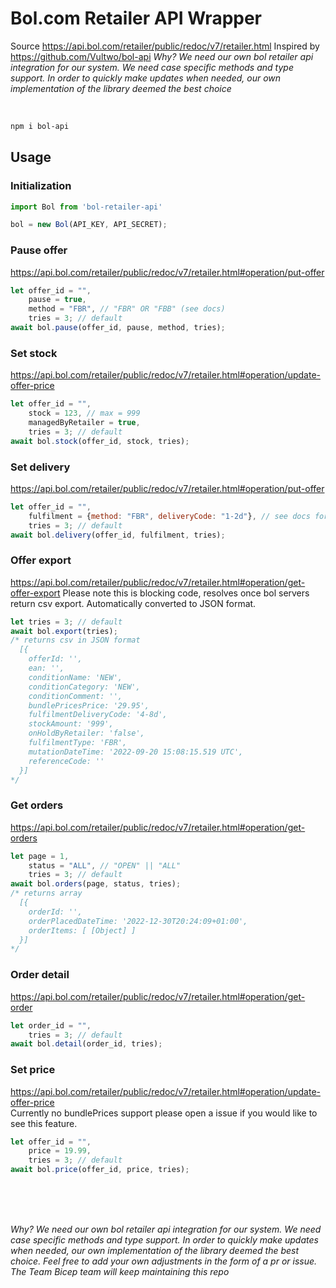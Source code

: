 # Bol.com Retailer API Wrapper
Source https://api.bol.com/retailer/public/redoc/v7/retailer.html
Inspired by https://github.com/Vultwo/bol-api
*Why? We need our own bol retailer api integration for our system. We need case specific methods and type support. In order to quickly make updates when needed, our own implementation of the library deemed the best choice*

<br>


```bash
npm i bol-api
```

## Usage
### Initialization
```javascript
import Bol from 'bol-retailer-api'

bol = new Bol(API_KEY, API_SECRET);
```
### Pause offer
https://api.bol.com/retailer/public/redoc/v7/retailer.html#operation/put-offer
```javascript
let offer_id = "",
    pause = true,
    method = "FBR", // "FBR" OR "FBB" (see docs)
    tries = 3; // default
await bol.pause(offer_id, pause, method, tries);
```
### Set stock
https://api.bol.com/retailer/public/redoc/v7/retailer.html#operation/update-offer-price
```javascript
let offer_id = "",
    stock = 123, // max = 999
    managedByRetailer = true,
    tries = 3; // default
await bol.stock(offer_id, stock, tries);
```
### Set delivery
https://api.bol.com/retailer/public/redoc/v7/retailer.html#operation/put-offer
```javascript
let offer_id = "",
    fulfilment = {method: "FBR", deliveryCode: "1-2d"}, // see docs for all codes
    tries = 3; // default
await bol.delivery(offer_id, fulfilment, tries);
```
### Offer export
https://api.bol.com/retailer/public/redoc/v7/retailer.html#operation/get-offer-export
Please note this is blocking code, resolves once bol servers return csv export. Automatically converted to JSON format.
```javascript
let tries = 3; // default
await bol.export(tries);
/* returns csv in JSON format
  [{
    offerId: '',
    ean: '',
    conditionName: 'NEW',
    conditionCategory: 'NEW',
    conditionComment: '',
    bundlePricesPrice: '29.95',
    fulfilmentDeliveryCode: '4-8d',
    stockAmount: '999',
    onHoldByRetailer: 'false',
    fulfilmentType: 'FBR',
    mutationDateTime: '2022-09-20 15:08:15.519 UTC',
    referenceCode: ''
  }]
*/
```
### Get orders
https://api.bol.com/retailer/public/redoc/v7/retailer.html#operation/get-orders
```javascript
let page = 1,
    status = "ALL", // "OPEN" || "ALL"
    tries = 3; // default
await bol.orders(page, status, tries);
/* returns array
  [{
    orderId: '',
    orderPlacedDateTime: '2022-12-30T20:24:09+01:00',
    orderItems: [ [Object] ]
  }]
*/
```
### Order detail
https://api.bol.com/retailer/public/redoc/v7/retailer.html#operation/get-order
```javascript
let order_id = "",
    tries = 3; // default
await bol.detail(order_id, tries);
```
### Set price
https://api.bol.com/retailer/public/redoc/v7/retailer.html#operation/update-offer-price
<br>Currently no bundlePrices support please open a issue if you would like to see this feature.
```javascript
let offer_id = "",
    price = 19.99,
    tries = 3; // default
await bol.price(offer_id, price, tries);
```
<br>
<br>
<br>

*Why?*
*We need our own bol retailer api integration for our system. We need case specific methods and type support. In order to quickly make updates when needed, our own implementation of the library deemed the best choice. Feel free to add your own adjustments in the form of a pr or issue. The Team Bicep team will keep maintaining this repo*